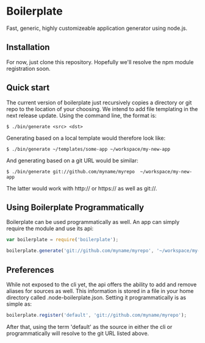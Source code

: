 Boilerplate
=====

Fast, generic, highly customizeable application generator using node.js.

## Installation

For now, just clone this repository. Hopefully we'll resolve the npm module registration soon.

## Quick start

The current version of boilerplate just recursively copies a directory or git repo to the location of your choosing.  We intend to add file templating in the next release update.  Using the command line, the format is: 

    $ ./bin/generate <src> <dst>

Generating based on a local template would therefore look like:

    $ ./bin/generate ~/templates/some-app ~/workspace/my-new-app

And generating based on a git URL would be similar:

    $ ./bin/generate git://github.com/myname/myrepo  ~/workspace/my-new-app

The latter would work with http:// or https:// as well as git://.

## Using Boilerplate Programmatically

Boilerplate can be used programmatically as well.  An app can simply require the module and use its api:

```js
var boilerplate = require('boilerplate');

boilerplate.generate('git://github.com/myname/myrepo', '~/workspace/my-new-app', function(err){  console.log(err); });
```

## Preferences

While not exposed to the cli yet, the api offers the ability to add and remove aliases for sources as well.  This information is stored in a file in your home directory called .node-boilerplate.json.  Setting it programmatically is as simple as:

```js
boilerplate.register('default', 'git://github.com/myname/myrepo');
```

After that, using the term 'default' as the source in either the cli or programmatically will resolve to the git URL listed above.  